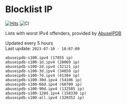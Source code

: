 # Blocklist IP

[![Hits](https://hits.seeyoufarm.com/api/count/incr/badge.svg?url=https%3A%2F%2Fgithub.com%2Fborestad%2Fblocklist-ip%2F&count_bg=%2379C83D&title_bg=%23555555&icon=&icon_color=%23E7E7E7&title=hits&edge_flat=false)](https://hits.seeyoufarm.com)  ![CI](https://img.shields.io/github/workflow/status/borestad/blocklist-ip/CI?style=flat-square)

Lists with worst IPv4 offenders, provided by [AbuseIPDB](https://www.abuseipdb.com/)

<!-- FOOTER-PLACEHOLDER -->
Updated every 5 hours<br>
Last update: `2023-07-10 - 10:07:09`
```
abuseipdb-s100.ipv4 (17855 ip)
abuseipdb-s100-1d.ipv4 (28069 ip)
abuseipdb-s100-2d.ipv4 (32121 ip)
abuseipdb-s100-3d.ipv4 (34859 ip)
abuseipdb-s100-7d.ipv4 (41304 ip)
abuseipdb-s100-30d.ipv4 (54106 ip)
abuseipdb-s100-60d.ipv4 (60709 ip)
abuseipdb-s100-90d.ipv4 (132585 ip)
abuseipdb-s100-120d.ipv4 (158330 ip)
abuseipdb-s100-all.ipv4 (320352 ip)
```
